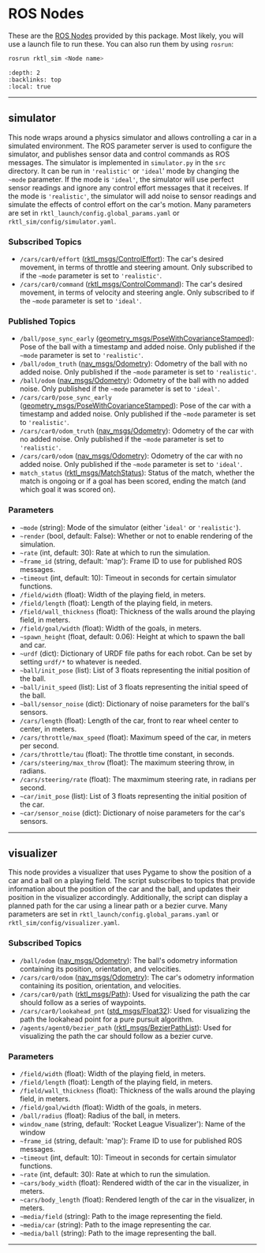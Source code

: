 # ROS Nodes

These are the [ROS Nodes](http://wiki.ros.org/Nodes) provided by this package.
Most likely, you will use a launch file to run these. You can also run them
by using `rosrun`:

```bash
rosrun rktl_sim <Node name>
```

```{contents} ROS Nodes in the package
:depth: 2
:backlinks: top
:local: true
```

---

## simulator

This node wraps around a physics simulator and allows controlling a car
in a simulated environment. The ROS parameter server is used to configure the
simulator, and publishes sensor data and control commands as ROS messages.
The simulator is implemented in `simulator.py` in the `src` directory. It can be
run in `'realistic'` or `'ideal`' mode by changing the `~mode` parameter. If the
mode is `'ideal'`, the simulator will use perfect sensor readings and ignore
any control effort messages that it receives. If the mode is `'realistic'`,
the simulator will add noise to sensor readings and simulate the effects of
control effort on the car's motion. Many parameters are set in
`rktl_launch/config.global_params.yaml` or `rktl_sim/config/simulator.yaml`.

### Subscribed Topics

- `/cars/car0/effort` ([rktl_msgs/ControlEffort](/rktl_msgs/html/msg/ControlEffort.html#http://)):
    The car's desired movement, in terms of throttle and steering amount. Only
    subscribed to if the `~mode` parameter is set to `'realistic'`.
- `/cars/car0/command` ([rktl_msgs/ControlCommand](/rktl_msgs/html/msg/ControlCommand.html#http://)):
    The car's desired movement, in terms of velocity and steering angle. Only
    subscribed to if the `~mode` parameter is set to `'ideal'`.

### Published Topics

- `/ball/pose_sync_early` ([geometry_msgs/PoseWithCovarianceStamped](/geometry_msgs/html/msg/PoseWithCovarianceStamped.html#http://)):
    Pose of the ball with a timestamp and added noise. Only published if the
    `~mode` parameter is set to `'realistic'`.
- `/ball/odom_truth` ([nav_msgs/Odometry](/nav_msgs/html/msg/Odometry.html#http://)):
    Odometry of the ball with no added noise. Only published if the `~mode`
    parameter is set to `'realistic'`.
- `/ball/odom` ([nav_msgs/Odometry](/nav_msgs/html/msg/Odometry.html#http://)):
    Odometry of the ball with no added noise. Only published if the `~mode`
    parameter is set to `'ideal'`.
- `/cars/car0/pose_sync_early` ([geometry_msgs/PoseWithCovarianceStamped](/geometry_msgs/html/msg/PoseWithCovarianceStamped.html#http://)):
    Pose of the car with a timestamp and added noise. Only published if the
    `~mode` parameter is set to `'realistic'`.
- `/cars/car0/odom_truth` ([nav_msgs/Odometry](/nav_msgs/html/msg/Odometry.html#http://)):
    Odometry of the car with no added noise. Only published if the `~mode`
    parameter is set to `'realistic'`.
- `/cars/car0/odom` ([nav_msgs/Odometry](/nav_msgs/html/msg/Odometry.html#http://)):
    Odometry of the car with no added noise. Only published if the `~mode`
    parameter is set to `'ideal'`.
- `match_status` ([rktl_msgs/MatchStatus](/rktl_msgs/html/msg/MatchStatus.html#http://)):
    Status of the match, whether the match is ongoing or if a goal has been
    scored, ending the match (and which goal it was scored on).

### Parameters

- `~mode` (string): Mode of the simulator (either '`ideal'` or `'realistic'`).
- `~render` (bool, default: False): Whether or not to enable rendering of the
    simulation.
- `~rate` (int, default: 30): Rate at which to run the simulation.
- `~frame_id` (string, default: 'map'): Frame ID to use for published ROS
    messages.
- `~timeout` (int, default: 10): Timeout in seconds for certain simulator
    functions.
- `/field/width` (float): Width of the playing field, in meters.
- `/field/length` (float): Length of the playing field, in meters.
- `/field/wall_thickness` (float): Thickness of the walls around the playing
    field, in meters.
- `/field/goal/width` (float): Width of the goals, in meters.
- `~spawn_height` (float, default: 0.06): Height at which to spawn the ball and
    car.
- `~urdf` (dict): Dictionary of URDF file paths for each robot. Can be set by
    setting `urdf/*` to whatever is needed.
- `~ball/init_pose` (list): List of 3 floats representing the initial position
    of the ball.
- `~ball/init_speed` (list): List of 3 floats representing the initial speed of
    the ball.
- `~ball/sensor_noise` (dict): Dictionary of noise parameters for the ball's
    sensors.
- `/cars/length` (float): Length of the car, front to rear wheel center to
    center, in meters.
- `/cars/throttle/max_speed` (float): Maximum speed of the car, in meters per
    second.
- `/cars/throttle/tau` (float): The throttle time constant, in seconds.
- `/cars/steering/max_throw` (float): The maximum steering throw, in radians.
- `/cars/steering/rate` (float): The maxmimum steering rate, in radians per
    second.
- `~car/init_pose` (list): List of 3 floats representing the initial position
    of the car.
- `~car/sensor_noise` (dict): Dictionary of noise parameters for the car's
    sensors.

---

## visualizer

This node provides a visualizer that uses Pygame to show the position of a car
and a ball on a playing field. The script subscribes to topics that provide
information about the position of the car and the ball, and updates their
position in the visualizer accordingly. Additionally, the script can display a
planned path for the car using a linear path or a bezier curve. Many parameters
are set in `rktl_launch/config.global_params.yaml` or
`rktl_sim/config/visualizer.yaml`.

### Subscribed Topics

- `/ball/odom` ([nav_msgs/Odometry](/nav_msgs/html/msg/Odometry.html#http://)):
    The ball's odometry information containing its position, orientation, and velocities.
- `/cars/car0/odom` ([nav_msgs/Odometry](/nav_msgs/html/msg/Odometry.html#http://)):
    The car's odometry information containing its position, orientation, and velocities.
- `/cars/car0/path` ([rktl_msgs/Path](/rktl_msgs/html/msg/Path.html#http://)):
    Used for visualizing the path the car should follow as a series of waypoints.
- `/cars/car0/lookahead_pnt` ([std_msgs/Float32](/std_msgs/html/msg/Float32.html#http://)):
    Used for visualizing the path the lookahead point for a pure pursuit algorithm.
- `/agents/agent0/bezier_path` ([rktl_msgs/BezierPathList](/rktl_msgs/html/msg/BezierPathList.html#http://)):
    Used for visualizing the path the car should follow as a bezier curve.

### Parameters

- `/field/width` (float): Width of the playing field, in meters.
- `/field/length` (float): Length of the playing field, in meters.
- `/field/wall_thickness` (float): Thickness of the walls around the playing
    field, in meters.
- `/field/goal/width` (float): Width of the goals, in meters.
- `/ball/radius` (float): Radius of the ball, in meters.
- `window_name` (string, default: 'Rocket League Visualizer'): Name of the
    window
- `~frame_id` (string, default: 'map'): Frame ID to use for published ROS
    messages.
- `~timeout` (int, default: 10): Timeout in seconds for certain simulator
    functions.
- `~rate` (int, default: 30): Rate at which to run the simulation.
- `~cars/body_width` (float): Rendered width of the car in the visualizer, in
    meters.
- `~cars/body_length` (float): Rendered length of the car in the visualizer,
    in meters.
- `~media/field` (string): Path to the image representing the field.
- `~media/car` (string): Path to the image representing the car.
- `~media/ball` (string): Path to the image representing the ball.

---
